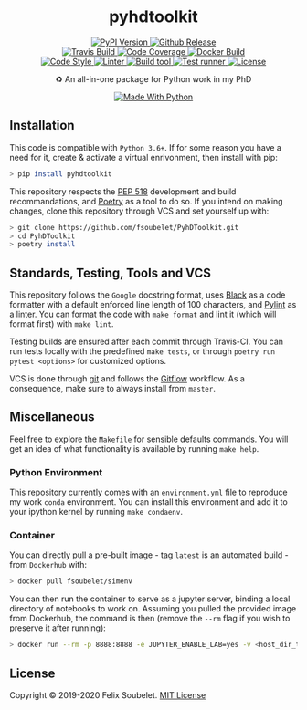 <h1 align="center">
  <b>pyhdtoolkit</b>
</h1>

<p align="center">
  <!-- PyPi Version -->
  <a href="https://pypi.org/project/pyhdtoolkit">
    <img alt="PyPI Version" src="https://img.shields.io/pypi/v/pyhdtoolkit?label=PyPI&logo=PyPI">
  </a>

  <!-- Github Release -->
  <a href="https://github.com/fsoubelet/PyhDToolkit/releases">
    <img alt="Github Release" src="https://img.shields.io/github/v/release/fsoubelet/PyhDToolkit?color=orange&label=Release&logo=Github">
  </a>

  <br/>

  <!-- Travis Build -->
  <a href="https://travis-ci.org/github/fsoubelet/PyhDToolkit">
    <img alt="Travis Build" src="https://img.shields.io/travis/fsoubelet/pyhdtoolkit?label=Travis%20CI&logo=Travis">
  </a>

  <!-- Code Coverage -->
  <a href="https://codeclimate.com/github/fsoubelet/PyhDToolkit/maintainability">
    <img alt="Code Coverage" src="https://img.shields.io/codeclimate/maintainability/fsoubelet/PyhDToolkit?label=Maintainability&logo=Code%20Climate">
  </a>

  <!-- Docker Build -->
  <a href="https://hub.docker.com/r/fsoubelet/simenv">
    <img alt="Docker Build" src="https://img.shields.io/docker/cloud/build/fsoubelet/simenv?label=Docker%20Build&logo=Docker">
  </a>

  <br/>

  <!-- Code style -->
  <a href="https://github.com/psf/Black">
    <img alt="Code Style" src="https://img.shields.io/badge/Code%20Style-Black-9cf.svg">
  </a>

  <!-- Linter -->
  <a href="https://github.com/PyCQA/pylint">
    <img alt="Linter" src="https://img.shields.io/badge/Linter-Pylint-ce963f.svg">
  </a>

  <!-- Build tool -->
  <a href="https://github.com/python-poetry/poetry">
    <img alt="Build tool" src="https://img.shields.io/badge/Build%20Tool-Poetry-4e5dc8.svg">
  </a>

  <!-- Test runner -->
  <a href="https://github.com/pytest-dev/pytest">
    <img alt="Test runner" src="https://img.shields.io/badge/Test%20Runner-Pytest-ce963f.svg">
  </a>

  <!-- License -->
  <a href="https://github.com/fsoubelet/PyhDToolkit/blob/master/LICENSE">
    <img alt="License" src="https://img.shields.io/github/license/fsoubelet/PyhDToolkit?color=9cf&label=License">
  </a>
</p>

<p align="center">
  ♻️ An all-in-one package for Python work in my PhD
</p>

<p align="center">
  <a href="https://www.python.org/">
    <img alt="Made With Python" src="https://forthebadge.com/images/badges/made-with-python.svg">
  </a>
</p>

## Installation

This code is compatible with `Python 3.6+`.
If for some reason you have a need for it, create & activate a virtual enrivonment, then install with pip:
```bash
> pip install pyhdtoolkit
```

This repository respects the [PEP 518][pep_518_ref] development and build recommandations, and [Poetry][poetry_ref] as a tool to do so.
If you intend on making changes, clone this repository through VCS and set yourself up with:
```bash
> git clone https://github.com/fsoubelet/PyhDToolkit.git
> cd PyhDToolkit
> poetry install
```

## Standards, Testing, Tools and VCS

This repository follows the `Google` docstring format, uses [Black][black_formatter] as a code formatter with a default enforced line length of 100 characters, and [Pylint][pylint_ref] as a linter.
You can format the code with `make format` and lint it (which will format first) with `make lint`.

Testing builds are ensured after each commit through Travis-CI.
You can run tests locally with the predefined `make tests`, or through `poetry run pytest <options>` for customized options.

VCS is done through [git][git_ref] and follows the [Gitflow][gitflow_ref] workflow.
As a consequence, make sure to always install from `master`.

## Miscellaneous

Feel free to explore the `Makefile` for sensible defaults commands.
You will get an idea of what functionality is available by running `make help`.

### Python Environment

This repository currently comes with an `environment.yml` file to reproduce my work `conda` environment.
You can install this environment and add it to your ipython kernel by running `make condaenv`.

### Container

You can directly pull a pre-built image - tag `latest` is an automated build - from `Dockerhub` with:
```bash
> docker pull fsoubelet/simenv
```

You can then run the container to serve as a jupyter server, binding a local directory of notebooks to work on.
Assuming you pulled the provided image from Dockerhub, the command is then (remove the `--rm` flag if you wish to preserve it after running):
```bash
> docker run --rm -p 8888:8888 -e JUPYTER_ENABLE_LAB=yes -v <host_dir_to_mount>:/home/jovyan/work fsoubelet/simenv
```

## License

Copyright &copy; 2019-2020 Felix Soubelet. [MIT License][license]

[black_formatter]: https://github.com/psf/black
[docker_cp_doc]: https://docs.docker.com/engine/reference/commandline/cp/
[gitflow_ref]: https://www.atlassian.com/git/tutorials/comparing-workflows/gitflow-workflow
[git_ref]: https://git-scm.com/
[license]: https://github.com/fsoubelet/PyhDToolkit/blob/master/LICENSE
[oci_ref]: https://www.opencontainers.org/
[pep_518_ref]: https://www.python.org/dev/peps/pep-0518/
[poetry_ref]: https://github.com/python-poetry/poetry
[pylint_ref]: https://www.pylint.org/
[tini_ref]: https://github.com/krallin/tini
